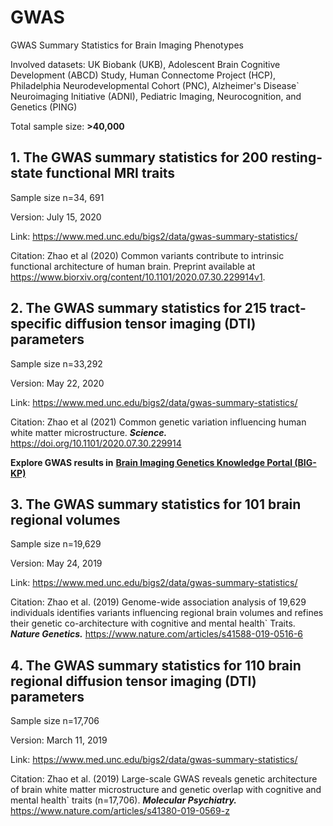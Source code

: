 # GWAS
GWAS Summary Statistics for Brain Imaging Phenotypes 

Involved datasets: UK Biobank (UKB), Adolescent Brain Cognitive Development (ABCD) Study, Human Connectome Project (HCP), Philadelphia Neurodevelopmental Cohort (PNC), Alzheimer's Disease`  Neuroimaging Initiative (ADNI), Pediatric Imaging, Neurocognition, and Genetics (PING) 

Total sample size:   **>40,000**

## 1. The GWAS summary statistics for 200 resting-state functional MRI traits
Sample size n=34, 691

Version: July 15, 2020

Link: https://www.med.unc.edu/bigs2/data/gwas-summary-statistics/

Citation: Zhao et al (2020) Common variants contribute to intrinsic functional architecture of human brain. Preprint available at https://www.biorxiv.org/content/10.1101/2020.07.30.229914v1.

## 2. The GWAS summary statistics for 215 tract-specific diffusion tensor imaging (DTI) parameters
Sample size n=33,292

Version: May 22, 2020

Link: https://www.med.unc.edu/bigs2/data/gwas-summary-statistics/

Citation: Zhao et al (2021) Common genetic variation influencing human white matter microstructure. ***Science.*** https://doi.org/10.1101/2020.07.30.229914 

**Explore GWAS results in**
[**Brain Imaging Genetics Knowledge Portal (BIG-KP)**](http://165.227.78.169:443/)

## 3. The GWAS summary statistics for 101 brain regional volumes 
Sample size n=19,629

Version: May 24, 2019

Link: https://www.med.unc.edu/bigs2/data/gwas-summary-statistics/

Citation: Zhao et al. (2019) Genome-wide association analysis of 19,629 individuals identifies variants influencing regional brain volumes and refines their genetic co-architecture with cognitive and mental health` Traits. ***Nature Genetics.*** https://www.nature.com/articles/s41588-019-0516-6


## 4. The GWAS summary statistics for 110 brain regional diffusion tensor imaging (DTI) parameters
Sample size n=17,706

Version: March 11, 2019

Link: https://www.med.unc.edu/bigs2/data/gwas-summary-statistics/

Citation: Zhao et al. (2019) Large-scale GWAS reveals genetic architecture of brain white matter microstructure and genetic overlap with cognitive and mental health` traits (n=17,706). ***Molecular Psychiatry.*** https://www.nature.com/articles/s41380-019-0569-z


